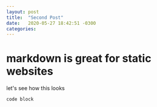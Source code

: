 ```yaml
---
layout: post
title:  "Second Post"
date:   2020-05-27 18:42:51 -0300
categories: 
---
```

# markdown is great for static websites
let's see how this looks

```
code block
```

